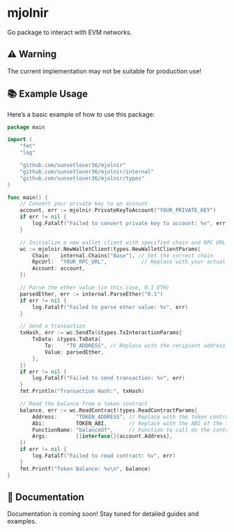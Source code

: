 # mjolnir
Go package to interact with EVM networks.

## ⚠️ Warning
The current implementation may not be suitable for production use!

## 📚 Example Usage

Here’s a basic example of how to use this package:

```go
package main

import (
	"fmt"
	"log"

	"github.com/sunsetlover36/mjolnir"
	"github.com/sunsetlover36/mjolnir/internal"
	"github.com/sunsetlover36/mjolnir/types"
)

func main() {
	// Convert your private key to an account
	account, err := mjolnir.PrivateKeyToAccount("YOUR_PRIVATE_KEY")
	if err != nil {
		log.Fatalf("Failed to convert private key to account: %v", err)
	}

	// Initialize a new wallet client with specified chain and RPC URL
	wc := mjolnir.NewWalletClient(types.NewWalletClientParams{
		Chain:   internal.Chains["Base"], // Set the correct chain
		RpcUrl:  "YOUR_RPC_URL",           // Replace with your actual RPC URL
		Account: account,
	})

	// Parse the ether value (in this case, 0.1 ETH)
	parsedEther, err := internal.ParseEther("0.1")
	if err != nil {
		log.Fatalf("Failed to parse ether value: %v", err)
	}

	// Send a transaction
	txHash, err := wc.SendTx(&types.TxInteractionParams{
		TxData: &types.TxData{
			To:    "TO_ADDRESS", // Replace with the recipient address
			Value: parsedEther,
		},
	})
	if err != nil {
		log.Fatalf("Failed to send transaction: %v", err)
	}
	fmt.Println("Transaction Hash:", txHash)

	// Read the balance from a token contract
	balance, err := wc.ReadContract(types.ReadContractParams{
		Address:      "TOKEN_ADDRESS", // Replace with the token contract address
		Abi:          TOKEN_ABI,       // Replace with the ABI of the token contract
		FunctionName: "balanceOf",     // Function to call on the contract
		Args:         []interface{}{account.Address},
	})
	if err != nil {
		log.Fatalf("Failed to read contract: %v", err)
	}
	fmt.Printf("Token Balance: %v\n", balance)
}
```

## 📖 Documentation
Documentation is coming soon! Stay tuned for detailed guides and examples.
